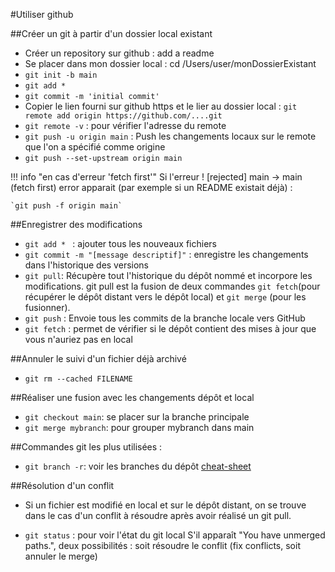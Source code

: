 #Utiliser github

##Créer un git à partir d'un dossier local existant

- Créer un repository sur github : add a readme
- Se placer dans mon dossier local : cd /Users/user/monDossierExistant
- `git init -b main`
- `git add *`
- `git commit -m 'initial commit'`
- Copier le lien fourni sur github https et le lier au dossier local : 
  `git remote add origin https://github.com/....git `
- `git remote -v` : pour vérifier l'adresse du remote 
- `git push -u origin main` :  Push les changements locaux sur le remote que l'on a spécifié comme origine
- `git push --set-upstream origin main` 

!!! info "en cas d'erreur 'fetch first'"
    Si l'erreur ! [rejected] main -> main (fetch first) error apparait (par exemple si un README existait déjà) :

    `git push -f origin main`

##Enregistrer des modifications
- `git add * ` : ajouter tous les nouveaux fichiers 
- `git commit -m "[message descriptif]"` : enregistre les changements dans l'historique des versions 
- `git pull`: Récupère tout l'historique du dépôt nommé et incorpore les modifications. git pull est la fusion de deux commandes `git fetch`(pour récupérer le dépôt distant vers le dépôt local) et `git merge` (pour les fusionner).  
- `git push` : Envoie tous les commits de la branche locale vers GitHub
- `git fetch` : permet de vérifier si le dépôt contient des mises à jour que vous n'auriez pas en local

##Annuler le suivi d'un fichier déjà archivé 
- `git rm --cached FILENAME`

##Réaliser une fusion avec les changements dépôt et local
- `git checkout main`: se placer sur la branche principale 
- `git merge mybranch`: pour grouper mybranch dans main 


##Commandes git les plus utilisées :
- `git branch -r`: voir les branches du dépôt
[cheat-sheet](../ressources/github-cheatsheet.pdf)

##Résolution d'un conflit 
- Si un fichier est modifié en local et sur le dépôt distant, on se trouve dans le cas d'un conflit à résoudre après avoir réalisé un git pull.

- `git status` : pour voir l'état du git local
S'il apparaît "You have unmerged paths.", deux possibilités : soit résoudre le conflit (fix conflicts, soit annuler le merge)

<!-- ##Erreur après un git pull (non liée à un merge)
"hint: You have divergent branches and need to specify how to reconcile them.
hint: You can replace "git config" with "git config --global" to set a default
hint: preference for all repositories. You can also pass --rebase, --no-rebase,
hint: or --ff-only on the command line to override the configured default per
hint: invocation."
Passer en deux étapes avec git fetch puis git merge  -->